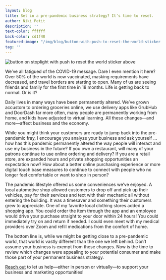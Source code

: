 ```yaml
---
layout: blog
title: Set in a pre-pandemic business strategy? It’s time to reset.
author: Niki Petit
description: ''
text-color: ffffff
back-color: cd1f40
featured-image: "/img/blog/button-with-push-to-reset-the-world-sticker.jpg"
tag: ''
---
```


<img data-aos="fade-up" src="/img/blog/button-with-push-to-reset-the-world-sticker.jpg"
alt="button on stoplight with push to reset the world sticker above"
srcset="
/img/blog/button-with-push-to-reset-the-world-sticker.jpg 2400w,
/img/blog/button-with-push-to-reset-the-world-sticker-1800.jpg 1800w,
/img/blog/button-with-push-to-reset-the-world-sticker-1200.jpg 1200w,
/img/blog/button-with-push-to-reset-the-world-sticker-900.jpg 900w,
/img/blog/button-with-push-to-reset-the-world-sticker-600.jpg 600w" />

We’ve all fatigued of the COVID-19 message. Dare I even mention it here? Over 50% of the world is now vaccinated, masking requirements have decreased, and travel borders are starting to open. Many of us are seeing friends and family for the first time in 18 months. Life is getting back to normal. Or is it?

Daily lives in many ways have been permanently altered. We’ve grown accustom to ordering groceries online, we use delivery apps like GrubHub and DoorDash far more often, many people are permanently working from home, and kids have adjusted to virtual learning. All these changes—and more—affect business and the economy.

While you might think your customers are ready to jump back into the pre-pandemic fray, I encourage you analyze your business and ask yourself … how has this pandemic permanently altered the way people will interact and use my business in the future? If you own a restaurant, will many of your patrons continue to use online ordering and delivery? If you are a retail store, are expanded hours and private shopping opportunities an expectation now? How about a better online purchasing experience or more digital touch base measures to continue to connect with people who no longer feel comfortable or want to shop in person?

The pandemic lifestyle offered us some conveniences we’ve enjoyed. A local automotive shop allowed customers to drop off and pick up their vehicles, pay for their services and text with their mechanic all without entering the building. It was a timesaver and something their customers grew to appreciate. One of my favorite local clothing stores added a shopping app.  You could order the item through the app and an employee would drive your purchase straight to your door within 24 hours! You could immediately try on and return if needed. I could even meet with my medical providers over Zoom and refill medications from the comfort of home.

The bottom line is, while we might be getting close to a pre-pandemic world, that world is vastly different than the one we left behind. Don’t assume your business is exempt from these changes. Now is the time to review which changes were appealing to your potential consumer and make those part of your permanent business strategy.

<a href="/contact/">Reach out</a> to let us help—either in person or virtually—to support your business and marketing opportunities!